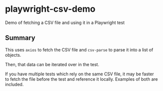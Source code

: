 # playwright-csv-demo
Demo of fetching a CSV file and using it in a Playwright test

## Summary

This uses `axios` to fetch the CSV file and `csv-parse` to parse it into a list of objects.

Then, that data can be iterated over in the test.

If you have multiple tests which rely on the same CSV file, it may be faster to fetch the file before the test and reference it locally. Examples of both are included.